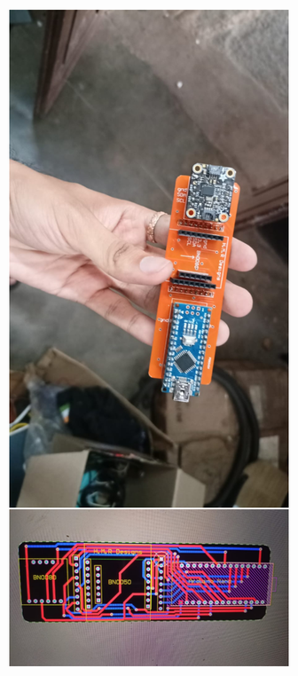 ![](https://github.com/HrishikeshMRao/Electronics_Hardware_Projects/blob/main/PCB%20Designs/Altium%20Designer%20projects/AI%20module%20E-box/IMU%20PCB/IMU%20PCB%20Real.jpg)
![](https://github.com/HrishikeshMRao/Electronics_Hardware_Projects/blob/main/PCB%20Designs/Altium%20Designer%20projects/AI%20module%20E-box/IMU%20PCB/Imu%20PCB.jpg)

